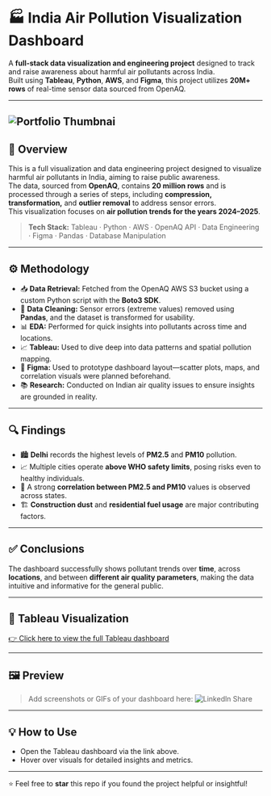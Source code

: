 # 🏭 India Air Pollution Visualization Dashboard

A **full-stack data visualization and engineering project** designed to track and raise awareness about harmful air pollutants across India.  
Built using **Tableau**, **Python**, **AWS**, and **Figma**, this project utilizes **20M+ rows** of real-time sensor data sourced from OpenAQ.

---
![Portfolio Thumbnai](https://github.com/user-attachments/assets/4da796b3-6c0b-4e11-9159-17aaedc2ef70)
---
## 📌 Overview

This is a full visualization and data engineering project designed to visualize harmful air pollutants in India, aiming to raise public awareness.  
The data, sourced from **OpenAQ**, contains **20 million rows** and is processed through a series of steps, including **compression, transformation,** and **outlier removal** to address sensor errors.  
This visualization focuses on **air pollution trends for the years 2024–2025**.

> **Tech Stack:** Tableau · Python · AWS · OpenAQ API · Data Engineering · Figma · Pandas · Database Manipulation

---

## ⚙️ Methodology

- 📥 **Data Retrieval:** Fetched from the OpenAQ AWS S3 bucket using a custom Python script with the **Boto3 SDK**.
- 🧹 **Data Cleaning:** Sensor errors (extreme values) removed using **Pandas**, and the dataset is transformed for usability.
- 📊 **EDA:** Performed for quick insights into pollutants across time and locations.
- 📈 **Tableau:** Used to dive deep into data patterns and spatial pollution mapping.
- 🎨 **Figma:** Used to prototype dashboard layout—scatter plots, maps, and correlation visuals were planned beforehand.
- 📚 **Research:** Conducted on Indian air quality issues to ensure insights are grounded in reality.

---

## 🔍 Findings

- 🏙️ **Delhi** records the highest levels of **PM2.5** and **PM10** pollution.
- 📈 Multiple cities operate **above WHO safety limits**, posing risks even to healthy individuals.
- 🔗 A strong **correlation between PM2.5 and PM10** values is observed across states.
- 🏗️ **Construction dust** and **residential fuel usage** are major contributing factors.

---

## ✅ Conclusions

The dashboard successfully shows pollutant trends over **time**, across **locations**, and between **different air quality parameters**, making the data intuitive and informative for the general public.

---

## 🔗 Tableau Visualization

[👉 Click here to view the full Tableau dashboard](https://public.tableau.com/app/profile/soubhagya.swain/viz/InvisiblePollutionIndia2024-2025/FrontPage)  

---

## 🖼️ Preview

> Add screenshots or GIFs of your dashboard here:
![Linkedln Share](https://github.com/user-attachments/assets/907c0a4a-1ebd-44a9-8ddd-301b79bb9438)
---

## 💡 How to Use

- Open the Tableau dashboard via the link above.
- Hover over visuals for detailed insights and metrics.
---

⭐ Feel free to **star** this repo if you found the project helpful or insightful!
